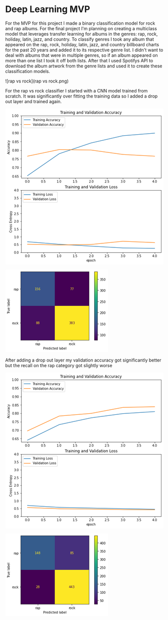 # Deep Learning MVP

For the MVP for this project I made a binary classification model for rock and rap albums. For the final project I'm planning on creating a multiclass model that leverages transfer learning for albums in the genres: rap, rock, holiday, latin, jazz, and country. To classify genres I took any album that appeared on the rap, rock, holiday, latin, jazz, and country billboard charts for the past 20 years and added it to its respective genre list. I didn't want to deal with albums that were in multiple genres, so if an album appeared on more than one list I took it off both lists. After that I used Spotifys API to download the album artwork from the genre lists and used it to create these classification models. 



![rap vs rock](rap vs rock.png)



For the rap vs rock classifier I started with a CNN model trained from scratch. It was significantly over fitting the training data so I added a drop out layer and trained again. 



![accuracy_rap_rock](accuracy_rap_rock.png)

![confusion_matrix_rap_rock](confusion_matrix_rap_rock.png)



After adding a drop out layer my validation accuracy got significantly better but the recall on the rap category got slightly worse 

![accuracy_rap_rock_drop_out](accuracy_rap_rock_drop_out.png)



![confusion_matrix_rap_rock_drop_out](confusion_matrix_rap_rock_drop_out.png)